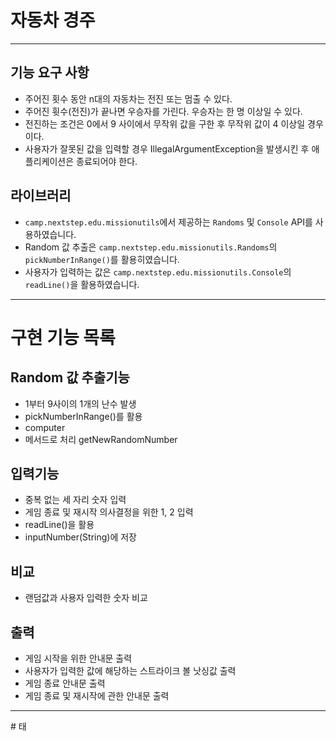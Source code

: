 # 자동차 경주
<hr>

## 기능 요구 사항
- 주어진 횟수 동안 n대의 자동차는 전진 또는 멈출 수 있다.
- 주어진 휫수(전진)가 끝나면 우승자를 가린다. 우승자는 한 명 이상일 수 있다.
- 전진하는 조건은 0에서 9 사이에서 무작위 값을 구한 후 무작위 값이 4 이상일 경우이다.
- 사용자가 잘못된 값을 입력할 경우 IllegalArgumentException을 발생시킨 후 애플리케이션은 종료되어야 한다.

## 라이브러리
- `camp.nextstep.edu.missionutils`에서 제공하는 `Randoms` 및 `Console` API를 사용하였습니다.
- Random 값 추출은 `camp.nextstep.edu.missionutils.Randoms`의 `pickNumberInRange()`를 활용히였습니다.
- 사용자가 입력하는 값은 `camp.nextstep.edu.missionutils.Console`의 `readLine()`을 활용하였습니다.

<hr>

# 구현 기능 목록
## Random 값 추출기능
- 1부터 9사이의 1개의 난수 발생
- pickNumberInRange()를 활용
- computer
- 메서드로 처리 getNewRandomNumber

## 입력기능
- 중복 없는 세 자리 숫자 입력
- 게임 종료 및 재시작 의사결정을 위한 1, 2 입력
- readLine()을 활용
- inputNumber(String)에 저장


## 비교
- 랜덤값과 사용자 입력한 숫자 비교

## 출력
- 게임 시작을 위한 안내문 출력
- 사용자가 입력한 값에 해당하는 스트라이크 볼 낫싱값 출력
- 게임 종료 안내문 출력
- 게임 종료 및 재시작에 관한 안내문 출력 

<hr>
# 태